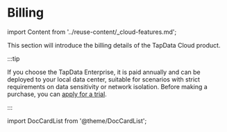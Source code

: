 # Billing

import Content from '../reuse-content/_cloud-features.md';

<Content />

This section will introduce the billing details of the TapData Cloud product.

:::tip

If you choose the TapData Enterprise, it is paid annually and can be deployed to your local data center, suitable for scenarios with strict requirements on data sensitivity or network isolation. Before making a purchase, you can [apply for a trial](https://tapdata.net/tapdata-on-prem/demo.html).

:::

import DocCardList from '@theme/DocCardList';

<DocCardList />